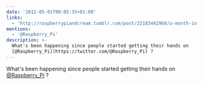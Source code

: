 ```yaml
---
date: '2012-05-01T09:05:35+01:00'
links:
  - 'http://raspberrypiandcream.tumblr.com/post/22183442960/a-month-in'
mentions:
  - '@Raspberry_Pi'
description: >-
  What's been happening since people started getting their hands on
  [@Raspberry_Pi](https://twitter.com/@Raspberry_Pi) ?
---
```

What's been happening since people started getting their hands on [@Raspberry_Pi](https://twitter.com/@Raspberry_Pi) ? 
